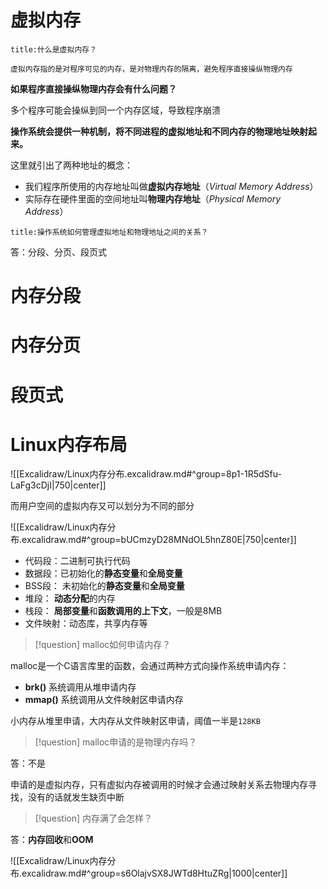 # 虚拟内存

```ad-summary
title:什么是虚拟内存？

虚拟内存指的是对程序可见的内存，是对物理内存的隔离，避免程序直接操纵物理内存
```

**如果程序直接操纵物理内存会有什么问题？**

多个程序可能会操纵到同一个内存区域，导致程序崩溃

**操作系统会提供一种机制，将不同进程的虚拟地址和不同内存的物理地址映射起来。**

这里就引出了两种地址的概念：

- 我们程序所使用的内存地址叫做**虚拟内存地址**（_Virtual Memory Address_）
- 实际存在硬件里面的空间地址叫**物理内存地址**（_Physical Memory Address_）

```ad-question
title:操作系统如何管理虚拟地址和物理地址之间的关系？
```

答：分段、分页、段页式

# 内存分段

# 内存分页

# 段页式

# Linux内存布局

![[Excalidraw/Linux内存分布.excalidraw.md#^group=8p1-1R5dSfu-LaFg3cDjI|750|center]]

而用户空间的虚拟内存又可以划分为不同的部分

![[Excalidraw/Linux内存分布.excalidraw.md#^group=bUCmzyD28MNdOL5hnZ80E|750|center]]

- 代码段：二进制可执行代码
- 数据段：已初始化的**静态变量**和**全局变量**
- BSS段： 未初始化的**静态变量**和**全局变量**
- 堆段：    **动态分配**的内存
- 栈段：    **局部变量**和**函数调用的上下文**，一般是8MB
- 文件映射：动态库，共享内存等

> [!question] malloc如何申请内存？
> 

malloc是一个C语言库里的函数，会通过两种方式向操作系统申请内存：

- **brk()** 系统调用从堆申请内存
- **mmap()** 系统调用从文件映射区申请内存

小内存从堆里申请，大内存从文件映射区申请，阈值一半是`128KB`

> [!question] malloc申请的是物理内存吗？
> 

答：不是

申请的是虚拟内存，只有虚拟内存被调用的时候才会通过映射关系去物理内存寻找，没有的话就发生缺页中断


> [!question] 内存满了会怎样？
> 

答：**内存回收**和**OOM**

![[Excalidraw/Linux内存分布.excalidraw.md#^group=s6OlajvSX8JWTd8HtuZRg|1000|center]]